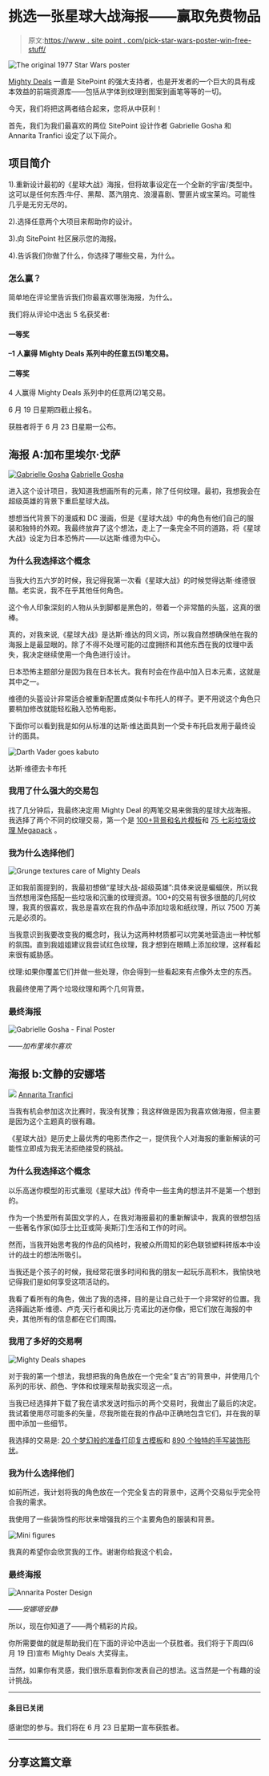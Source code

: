 # 挑选一张星球大战海报——赢取免费物品

> 原文:[https://www . site point . com/pick-star-wars-poster-win-free-stuff/](https://www.sitepoint.com/pick-star-wars-poster-win-free-stuff/)

![The original 1977 Star Wars poster](../Images/aebb27b3e368081cec5a007d8809fe99.png)

[Mighty Deals](http://www.mightydeals.com/?ref=sitepointpost "Mighty Deals site") 一直是 SitePoint 的强大支持者，也是开发者的一个巨大的具有成本效益的前端资源库——包括从字体到纹理到图案到画笔等等的一切。

今天，我们将把这两者结合起来，您将从中获利！

首先，我们为我们最喜欢的两位 SitePoint 设计作者 Gabrielle Gosha 和 Annarita Tranfici 设定了以下简介。

## 项目简介

1).重新设计最初的《星球大战》海报，但将故事设定在一个全新的宇宙/类型中。这可以是任何东西:牛仔、黑帮、蒸汽朋克、浪漫喜剧、警匪片或宝莱坞。可能性几乎是无穷无尽的。

2).选择任意两个大项目来帮助你的设计。

3).向 SitePoint 社区展示您的海报。

4).告诉我们你做了什么，你选择了哪些交易，为什么。

### 怎么赢？

简单地在评论里告诉我们你最喜欢哪张海报，为什么。

我们将从评论中选出 5 名获奖者:

#### 一等奖

**–1 人赢得 Mighty Deals 系列中的任意五(5)笔交易。**

#### 二等奖

4 人赢得 Mighty Deals 系列中的任意两(2)笔交易。

6 月 19 日星期四截止报名。

获胜者将于 6 月 23 日星期一公布。

## 海报 A:加布里埃尔·戈萨

 [![Gabrielle Gosha](../Images/94e750c69e328ccbd23208304d3865e5.png)](https://www.sitepoint.com/author/ggosha/)
[Gabrielle Gosha](https://www.sitepoint.com/author/ggosha/)

进入这个设计项目，我知道我想画所有的元素，除了任何纹理。最初，我想我会在超级英雄的背景下重启星球大战。

想想当代背景下的漫威和 DC 漫画，但是《星球大战》中的角色有他们自己的服装和独特的外观。我最终放弃了这个想法，走上了一条完全不同的道路，将《星球大战》设定为日本恐怖片——以达斯·维德为中心。

### 为什么我选择这个概念

当我大约五六岁的时候，我记得我第一次看《星球大战》的时候觉得达斯·维德很酷。老实说，我不在乎其他任何角色。

这个令人印象深刻的人物从头到脚都是黑色的，带着一个非常酷的头盔，这真的很棒。

真的，对我来说,《星球大战》是达斯·维达的同义词，所以我自然想确保他在我的海报上是最显眼的。除了不得不处理可能的过度拥挤和其他东西在我的纹理中丢失，我决定继续使用一个角色进行设计。

日本恐怖主题部分是因为我在日本长大。我有时会在作品中加入日本元素，这就是其中之一。

维德的头盔设计非常适合被重新配置成类似卡布托人的样子。更不用说这个角色只要稍加修改就能轻松融入恐怖电影。

下面你可以看到我是如何从标准的达斯·维达面具到一个受卡布托启发用于最终设计的面具。

![Darth Vader goes kabuto](../Images/d8845bda339524b2615431419ab1b07c.png)

达斯·维德去卡布托

### 我用了什么强大的交易包

找了几分钟后，我最终决定用 Mighty Deal 的两笔交易来做我的星球大战海报。我选择了两个不同的纹理交易，第一个是 [100+背景和名片模板](http://www.mightydeals.com/deal/geometric-backgrounds-businesscards.html?ref=sitepointpost)和 [75 七彩垃圾纹理 Megapack](http://www.mightydeals.com/deal/75-grunge-texture-megapack.html?ref=sitepointpost) 。

### 我为什么选择他们

![Grunge textures care of  Mighty Deals](../Images/bc9721b217455fb5f7fd0f4a92c36777.png)

正如我前面提到的，我最初想做“星球大战-超级英雄”:具体来说是蝙蝠侠，所以我当然想用深色搭配一些垃圾和沉重的纹理资源。100+的交易有很多很酷的几何纹理，我真的很喜欢，我总是喜欢在我的作品中添加垃圾和纸纹理，所以 7500 万美元是必须的。

当我意识到我要改变我的概念时，我认为这两种材质都可以完美地营造出一种忧郁的氛围。直到我姐姐建议我尝试红色纹理，我才想到在眼睛上添加纹理，这样看起来很有威胁感。

纹理:如果你覆盖它们并做一些处理，你会得到一些看起来有点像外太空的东西。

我最终使用了两个垃圾纹理和两个几何背景。

### 最终海报

![Gabrielle Gosha - Final Poster](../Images/1b5d123812fb349282fa4ccb1d5ac391.png)

*——加布里埃尔喜欢*

## 海报 b:文静的安娜塔

 [![](../Images/7ec789c035262276106c5d1c03bcb88b.png)](https://www.sitepoint.com/author/atranfici/)
[Annarita Tranfici](https://www.sitepoint.com/author/atranfici/)

当我有机会参加这次比赛时，我没有犹豫；我这样做是因为我喜欢做海报，但主要是因为这个主题真的很有趣。

《星球大战》是历史上最优秀的电影杰作之一，提供我个人对海报的重新解读的可能性立即成为我无法拒绝接受的挑战。

### 为什么我选择这个概念

以乐高迷你模型的形式重现《星球大战》传奇中一些主角的想法并不是第一个想到的。

作为一个热爱所有英国文学的人，在我对海报最初的重新解读中，我真的很想包括一些著名作家(如莎士比亚或简·奥斯汀)生活和工作的时间。

然而，当我开始思考我的作品的风格时，我被众所周知的彩色联锁塑料砖版本中设计的战士的想法所吸引。

当我还是个孩子的时候，我经常花很多时间和我的朋友一起玩乐高积木，我愉快地记得我们是如何享受这项活动的。

我看了看所有的角色，做出了我的选择，目的是让自己处于一个非常好的位置。我选择画达斯·维德、卢克·天行者和奥比万·克诺比的迷你像，把它们放在海报的中央，其他所有的信息都在它们周围。

### 我用了多好的交易啊

![Mighty Deals shapes](../Images/a43de75737071baea42ce0db1e808c29.png)

对于我的第一个想法，我想把我的角色放在一个完全“复古”的背景中，并使用几个系列的形状、颜色、字体和纹理来帮助我实现这一点。

当我已经选择并下载了我在请求发送时指示的两个交易时，我做出了最后的决定。我试着使用尽可能多的矢量，尽我所能在我的作品中正确地包含它们，并在我的草图中添加一些细节。

我选择的交易是: [20 个梦幻般的准备打印复古模板](http://www.mightydeals.com/deal/retro-style-print-templates.html?ref=sitepointpost)和 [890 个独特的手写装饰形状](http://www.mightydeals.com/deal/handwritten-decorative-shapes.html?ref=sitepointpost)。

### 我为什么选择他们

如前所述，我计划将我的角色放在一个完全复古的背景中，这两个交易似乎完全符合我的需求。

我使用了一些装饰性的形状来增强我的三个主要角色的服装和背景。

![Mini figures](../Images/db26ad8f281b1958cdc7a5018c693fe3.png)

我真的希望你会欣赏我的工作。谢谢你给我这个机会。

### 最终海报

![Annarita Poster Design](../Images/2bd025ad63f1c17a5af5632b7aa52106.png)

*——安娜塔安静*

所以，现在你知道了——两个精彩的片段。

你所需要做的就是帮助我们在下面的评论中选出一个获胜者。我们将于下周四(6 月 19 日)宣布 Mighty Deals 大奖得主。

当然，如果你有灵感，我们很乐意看到你发表自己的想法。这当然是一个有趣的设计挑战。

* * *

#### 条目已关闭

感谢您的参与。我们将在 6 月 23 日星期一宣布获胜者。

* * *

## 分享这篇文章
